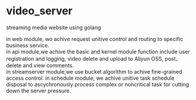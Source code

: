 # video_server
streaming media website using golang

in web module, wo achive request unitive control and routing to specific business service.   
in api module,we achive the basic and kernel module function include user registration and logging, video delete and upload to Aliyun OSS, post、delete and view comments.  
in streamserver module,we use bucket algorithm to achive fine-grained access control.
in schedule module, we achive unitive task schedule disposal to ascychronously process complex or noncritical task for cutting down the server pressure.
